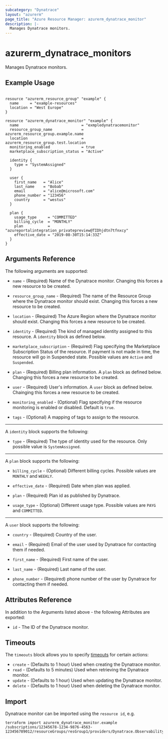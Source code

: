 ```yaml
---
subcategory: "Dynatrace"
layout: "azurerm"
page_title: "Azure Resource Manager: azurerm_dynatrace_monitor"
description: |-
  Manages Dynatrace monitors.
---
```


# azurerm_dynatrace_monitors

Manages Dynatrace monitors.

## Example Usage

```hcl

resource "azurerm_resource_group" "example" {
  name     = "example-resources"
  location = "West Europe"
}

resource "azurerm_dynatrace_monitor" "example" {
  name                            = "exmpledynatracemonitor"
  resource_group_name             = azurerm_resource_group.example.name
  location                        = azurerm_resource_group.test.location
  monitoring_enabled              = true
  marketplace_subscription_status = "Active"

  identity {
    type = "SystemAssigned"
  }

  user {
    first_name   = "Alice"
    last_name    = "Bobab"
    email        = "alice@microsoft.com"
    phone_number = "123456"
    country      = "westus"
  }

  plan {
    usage_type     = "COMMITTED"
    billing_cycle  = "MONTHLY"
    plan           = "azureportalintegration_privatepreview@TIDhjdtn7tfnxcy"
    effective_date = "2019-08-30T15:14:33Z"
  }
}
```

## Arguments Reference

The following arguments are supported:

* `name` - (Required) Name of the Dynatrace monitor. Changing this forces a new resource to be created.

* `resource_group_name` - (Required) The name of the Resource Group where the Dynatrace monitor should exist. Changing this forces a new resource to be created.

* `location` - (Required) The Azure Region where the Dynatrace monitor should exist. Changing this forces a new resource to be created.

* `identity` - (Required) The kind of managed identity assigned to this resource.  A `identity` block as defined below.

* `marketplace_subscription` - (Required) Flag specifying the Marketplace Subscription Status of the resource. If payment is not made in time, the resource will go in Suspended state. Possible values are `Active` and `Suspended`.

* `plan` - (Required) Billing plan information. A `plan` block as defined below. Changing this forces a new resource to be created.

* `user` - (Required) User's information. A `user` block as defined below. Chainging this forces a new resource to be created.

* `monitoring_enabled` - (Optional) Flag specifying if the resource monitoring is enabled or disabled. Default is `true`.

* `tags` - (Optional) A mapping of tags to assign to the resource.

---

A `identity` block supports the following:

* `type` - (Required) The type of identity used for the resource. Only possible value is `SystemAssigned`.

---

A `plan` block supports the following:

* `billing_cycle` - (Optional) Different billing cycles. Possible values are `MONTHLY` and `WEEKLY`.

* `effective_date` - (Required) Date when plan was applied.

* `plan` - (Required) Plan id as published by Dynatrace.

* `usage_type` - (Optional) Different usage type. Possible values are `PAYG` and `COMMITTED`.

---

A `user` block supports the following:

* `country` - (Required) Country of the user.

* `email` - (Required) Email of the user used by Dynatrace for contacting them if needed.

* `first_name` - (Required) First name of the user.

* `last_name` - (Required) Last name of the user.

* `phone_number` - (Required) phone number of the user by Dynatrace for contacting them if needed.

## Attributes Reference

In addition to the Arguments listed above - the following Attributes are exported:

* `id` - The ID of the Dynatrace monitor.

## Timeouts

The `timeouts` block allows you to specify [timeouts](https://www.terraform.io/language/resources/syntax#operation-timeouts) for certain actions:

* `create` - (Defaults to 1 hour) Used when creating the Dynatrace monitor.
* `read` - (Defaults to 5 minutes) Used when retrieving the Dynatrace monitor.
* `update` - (Defaults to 1 hour) Used when updating the Dynatrace monitor.
* `delete` - (Defaults to 1 hour) Used when deleting the Dynatrace monitor.

## Import

Dynatrace monitor can be imported using the `resource id`, e.g.

```shell
terraform import azurerm_dynatrace_monitor.example /subscriptions/12345678-1234-9876-4563-123456789012/resourceGroups/resGroup1/providers/Dynatrace.Observability/monitors/monitor1
```
